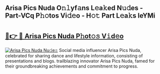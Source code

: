 ## Arisa Pics Nuda O𝚗𝚕yf𝚊ns L𝚎a𝚔ed N𝚞𝚍es - Part-VCq P𝚑𝚘tos Vi𝚍𝚎o - H𝚘𝚝 Part L𝚎a𝚔s leYMi

# <h2><a href="http://kfe9x2.oniu.top/?m=Arisa+Pics+Nuda">🔗👉 🔴 Arisa Pics Nuda P𝚑ot𝚘𝚜 V𝚒d𝚎o</a></h2>

[![Arisa Pics Nuda Nu𝚍e𝚜](https://i.imgur.com/0qMVB7G.gif)](http://kfe9x2.oniu.top/?m=Arisa+Pics+Nuda)
Social media influencer Arisa Pics Nuda, celebrated for sharing dance and lifestyle information, consisting of presentations and blogs. trailblazing innovator Arisa Pics Nuda, famed for their groundbreaking achievements and commitment to progress.  
